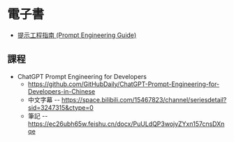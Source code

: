 # 電子書

* [提示工程指南 (Prompt Engineering Guide)](https://promptingguide.azurewebsites.net/)


## 課程

* ChatGPT Prompt Engineering for Developers
    * https://github.com/GitHubDaily/ChatGPT-Prompt-Engineering-for-Developers-in-Chinese
    * 中文字幕 -- https://space.bilibili.com/15467823/channel/seriesdetail?sid=3247315&ctype=0
    * 筆記 -- https://ec26ubh65w.feishu.cn/docx/PuULdQP3wojyZYxn157cnsDXnqe
